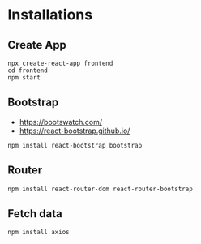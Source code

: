# Installations

## Create App

```shell
npx create-react-app frontend
cd frontend
npm start
```

## Bootstrap

- https://bootswatch.com/
- https://react-bootstrap.github.io/

```shell
npm install react-bootstrap bootstrap
```

## Router

```shell
npm install react-router-dom react-router-bootstrap
```

## Fetch data

```shell
npm install axios
```